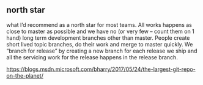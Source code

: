 ## north star

what I’d recommend as a north star for most teams. All works happens as close to master as possible and we have no (or very few – count them on 1 hand) long term development branches other than master. People create short lived topic branches, do their work and merge to master quickly. We “branch for release” by creating a new branch for each release we ship and all the servicing work for the release happens in the release branch.

https://blogs.msdn.microsoft.com/bharry/2017/05/24/the-largest-git-repo-on-the-planet/
